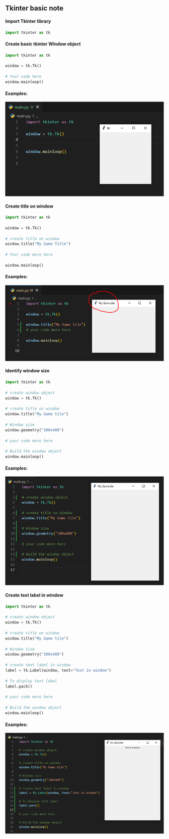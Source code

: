## Tkinter basic note

#### Import Tkinter library
```python
import tkinter as tk
```

#### Create basic tkinter Window object
```python
import tkinter as tk

window = tk.Tk()

# Your code here
window.mainloop()
```

#### Examples:

<img src="tk-1.png">

#### Create title on window
```python
import tkinter as tk

window = tk.Tk()

# create title on window
window.title("My Game Title")

# Your code more here

window.mainloop()
```

#### Examples:

<img src="tk-2.png">

#### Identify window size
```python
import tkinter as tk

# create window object
window = tk.Tk()

# create title on window
window.title("My Game tile")

# Window size
window.geometry("300x400")

# your code more here

# Build the window object
window.mainloop()

```
#### Examples:

<img src="tk-3.png">

#### Create text label in window
```python
import tkinter as tk

# create window object
window = tk.Tk()

# create title on window
window.title("My Game tile")

# Window size
window.geometry("300x400")

# create text label in window
label = tk.Label(window, text="Text in window")

# To display text label
label.pack()

# your code more here

# Build the window object
window.mainloop()
```

#### Examples:

<img src="tk-4.png">